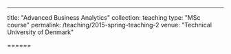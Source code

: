 ---
title: "Advanced Business Analytics"
collection: teaching
type: "MSc course"
permalink: /teaching/2015-spring-teaching-2
venue: "Technical University of Denmark"

======
